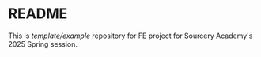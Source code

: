 # README #

This is *template/example* repository for FE project for Sourcery Academy's 2025 Spring session.